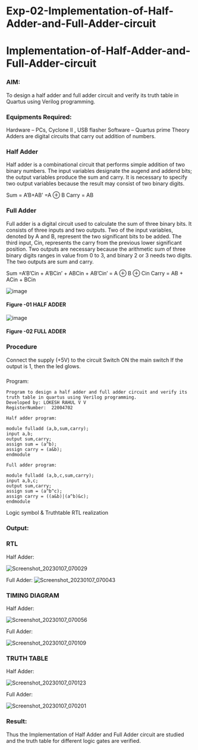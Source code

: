 # Exp-02-Implementation-of-Half-Adder-and-Full-Adder-circuit

# Implementation-of-Half-Adder-and-Full-Adder-circuit
### AIM:
To design a half adder and full adder circuit and verify its truth table in Quartus using Verilog programming.

### Equipments Required:
Hardware – PCs, Cyclone II , USB flasher
Software – Quartus prime
Theory
Adders are digital circuits that carry out addition of numbers.

### Half Adder
Half adder is a combinational circuit that performs simple addition of two binary numbers. The input variables designate the augend and addend bits; the output variables produce the sum and carry. It is necessary to specify two output variables because the result may consist of two binary digits.

Sum = A’B+AB’ =A ⊕ B Carry = AB

### Full Adder
Full adder is a digital circuit used to calculate the sum of three binary bits. It consists of three inputs and two outputs. Two of the input variables, denoted by A and B, represent the two significant bits to be added. The third input, Cin, represents the carry from the previous lower significant position. Two outputs are necessary because the arithmetic sum of three binary digits ranges in value from 0 to 3, and binary 2 or 3 needs two digits. The two outputs are sum and carry.

Sum =A’B’Cin + A’BCin’ + ABCin + AB’Cin’ = A ⊕ B ⊕ Cin Carry = AB + ACin + BCin

 ![image](https://user-images.githubusercontent.com/36288975/163552156-a13e5a56-c638-4110-97d9-8896907c8d25.png)

#### Figure -01 HALF ADDER 


![image](https://user-images.githubusercontent.com/36288975/163552057-b3547877-6d07-45b4-b7e0-bcfebfad9e1d.png)

#### Figure -02 FULL ADDER 

### Procedure

Connect the supply (+5V) to the circuit
Switch ON the main switch
If the output is 1, then the led glows.
### 
Program:
````
Program to design a half adder and full adder circuit and verify its truth table in quartus using Verilog programming.
Developed by: LOKESH RAHUL V V
RegisterNumber:  22004702

Half adder program:

module fulladd (a,b,sum,carry);
input a,b;
output sum,carry;
assign sum = (a^b);
assign carry = (a&b);
endmodule

Full adder program:

module fulladd (a,b,c,sum,carry);
input a,b,c;
output sum,carry;
assign sum = (a^b^c);
assign carry = ((a&b)|(a^b)&c);
endmodule
````


Logic symbol & Truthtable
RTL realization

### Output:
### RTL
Half Adder:

![Screenshot_20230107_070029](https://user-images.githubusercontent.com/118423842/211153459-8dc932e6-6b4e-49e8-8756-6422f1b9b0ec.png)

Full Adder:
![Screenshot_20230107_070043](https://user-images.githubusercontent.com/118423842/211153527-2b066993-2bea-473a-84f3-9d4d87d68072.png)

### TIMING DIAGRAM

Half Adder:

![Screenshot_20230107_070056](https://user-images.githubusercontent.com/118423842/211153577-82bbb774-81bc-49e2-81ea-1b7112680da6.png)

Full Adder:

![Screenshot_20230107_070109](https://user-images.githubusercontent.com/118423842/211153592-1bc470ca-6c19-43ea-a81c-a6a9abdcf5e8.png)

### TRUTH TABLE 

Half Adder:

![Screenshot_20230107_070123](https://user-images.githubusercontent.com/118423842/211153607-76a4fec5-d93c-49df-917b-91c99aa53596.png)


Full Adder:

![Screenshot_20230107_070201](https://user-images.githubusercontent.com/118423842/211153617-6ba5736b-40f9-4b7b-a675-787a8a0851c9.png)


### Result:
Thus the Implementation of Half Adder and Full Adder circuit are studied and the truth table for different logic gates are verified.
